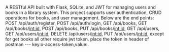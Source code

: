 A RESTful API built with Flask, SQLite, and JWT for managing users and books in a library system. This project supports user authentication, CRUD operations for books, and user management.
Below are the end points:
POST /api/auth/register,
POST /api/auth/login,
GET /api/books,
GET /api/books/<int:id>,
POST /api/books,
PUT /api/books/<int:id>,
GET /api/users,
GET /api/users/<int:id>,
DELETE /api/users/<int:id>,
PUT /api/users/<int:id>,
except for get books all other require jwt token.
place the token in header of postman --- key:x-access-token,value:<token>.
